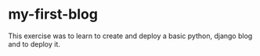 # my-first-blog
 This exercise was to learn to create and deploy a basic python, django blog and to deploy it.
